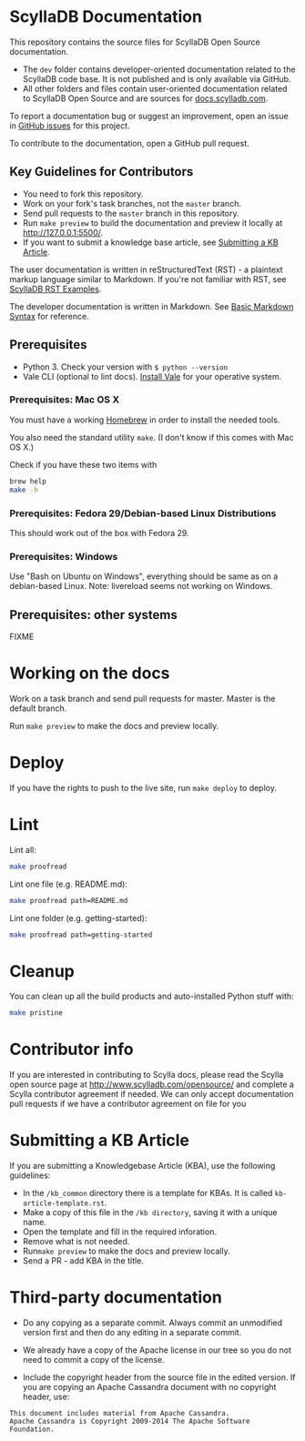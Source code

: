 # ScyllaDB Documentation

This repository contains the source files for ScyllaDB Open Source documentation.

- The `dev` folder contains developer-oriented documentation related to the ScyllaDB code base. It is not published and is only available via GitHub.
- All other folders and files contain user-oriented documentation related to ScyllaDB Open Source and are sources for [docs.scylladb.com](https://docs.scylladb.com/).

To report a documentation bug or suggest an improvement, open an issue in [GitHub issues](https://github.com/scylladb/scylla/issues) for this project.

To contribute to the documentation, open a GitHub pull request.

## Key Guidelines for Contributors

- You need to fork this repository.
- Work on your fork's task branches, not the `master` branch.
- Send pull requests to the `master` branch in this repository.
- Run `make preview` to build the documentation and preview it locally at http://127.0.0.1:5500/.
- If you want to submit a knowledge base article, see [Submitting a KB Article](#submitting-a-kb-article).

The user documentation is written in reStructuredText (RST) - a plaintext markup language similar to Markdown. If you're not familiar with RST, see [ScyllaDB RST Examples](https://sphinx-theme.scylladb.com/stable/examples/index.html).

The developer documentation is written in Markdown. See [Basic Markdown Syntax](https://www.markdownguide.org/basic-syntax/) for reference.


## Prerequisites

* Python 3. Check your version with `$ python --version`
* Vale CLI (optional to lint docs). [Install Vale](https://docs.errata.ai/vale/install) for your operative system.

### Prerequisites: Mac OS X

You must have a working [Homebrew](http://brew.sh/) in order to install the needed tools.

You also need the standard utility `make`.  (I don't know if this comes with Mac OS X.)

Check if you have these two items with

```sh
brew help
make -h
```

### Prerequisites: Fedora 29/Debian-based Linux Distributions

This should work out of the box with Fedora 29.

### Prerequisites: Windows

Use "Bash on Ubuntu on Windows", everything should be same as on a debian-based Linux.
Note: livereload seems not working on Windows.

## Prerequisites: other systems

FIXME

# Working on the docs

Work on a task branch and send pull requests for
master.  Master is the default branch.

Run `make preview` to make the docs and preview locally.


# Deploy

If you have the rights to push to the live site, run `make deploy` to deploy.

# Lint

Lint all:

```sh
make proofread
```

Lint one file (e.g. README.md):

```sh
make proofread path=README.md
```

Lint one folder (e.g. getting-started):

```sh
make proofread path=getting-started
```

# Cleanup

You can clean up all the build products and auto-installed Python stuff with:

```sh
make pristine
```

# Contributor info

If you are interested in contributing to Scylla
docs, please read the Scylla open source page at
http://www.scylladb.com/opensource/ and complete
a Scylla contributor agreement if needed.  We can
only accept documentation pull requests if we have
a contributor agreement on file for you

# Submitting a KB Article

If you are submitting a Knowledgebase Article (KBA), use the following guidelines:
* In the `/kb_common` directory there is a template for KBAs. It is called `kb-article-template.rst`.
* Make a copy of this file in the `/kb directory`, saving it with a unique name.
* Open the template and fill in the required inforation. 
* Remove what is not needed. 
* Run`make preview` to make the docs and preview locally.
* Send a PR - add KBA in the title. 

# Third-party documentation

 * Do any copying as a separate commit.  Always commit an unmodified version first and then do any editing in a separate commit.

 * We already have a copy of the Apache license in our tree so you do not need to commit a copy of the license.

 * Include the copyright header from the source file in the edited version.  If you are copying an Apache Cassandra document with no copyright header, use:

```
This document includes material from Apache Cassandra.
Apache Cassandra is Copyright 2009-2014 The Apache Software Foundation.
```
